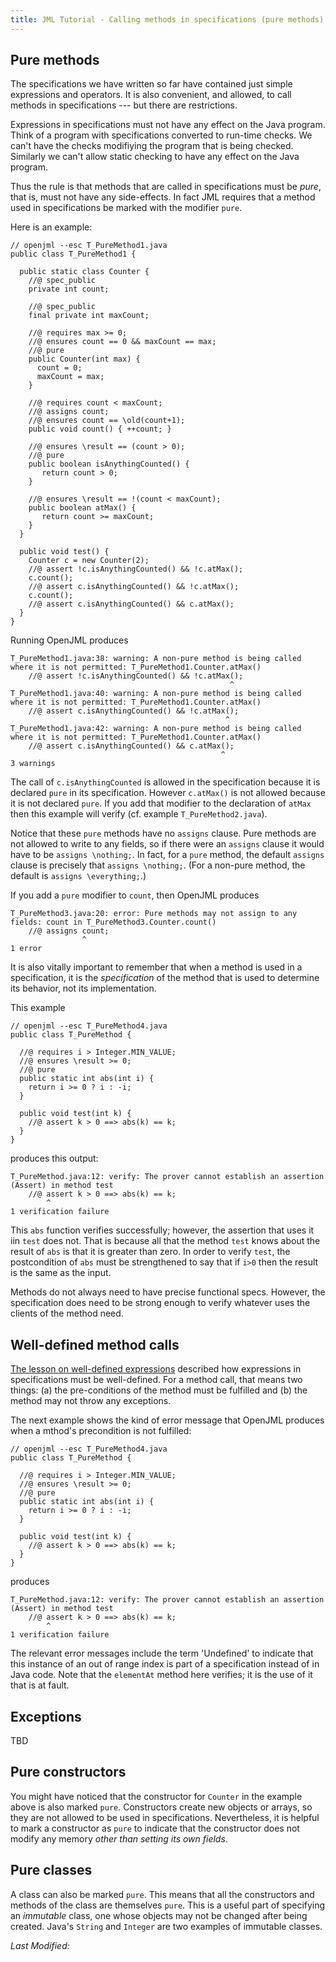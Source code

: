 ```yaml
---
title: JML Tutorial - Calling methods in specifications (pure methods)
---
```


## Pure methods

The specifications we have written so far have contained just simple
expressions and operators. It is also convenient, and allowed, to call
methods in specifications --- but there are restrictions.

Expressions in specifications must not have any effect on the Java program.
Think of a program with specifications converted to run-time checks. We
can't have the checks modifiying the program that is being checked.
Similarly we can't allow static checking to have any effect on the Java program.

Thus the rule is that methods that are called in specifications must be 
_pure_, that is, must not have any side-effects. In fact JML requires that 
a method used in specifications be marked with the modifier `pure`.

Here is an example:
```
// openjml --esc T_PureMethod1.java
public class T_PureMethod1 {

  public static class Counter {
    //@ spec_public
    private int count;

    //@ spec_public
    final private int maxCount;

    //@ requires max >= 0;
    //@ ensures count == 0 && maxCount == max;
    //@ pure
    public Counter(int max) {
      count = 0;
      maxCount = max;
    }

    //@ requires count < maxCount;
    //@ assigns count;
    //@ ensures count == \old(count+1);
    public void count() { ++count; }

    //@ ensures \result == (count > 0);
    //@ pure
    public boolean isAnythingCounted() {
       return count > 0;
    }

    //@ ensures \result == !(count < maxCount);
    public boolean atMax() {
       return count >= maxCount;
    }
  }

  public void test() {
    Counter c = new Counter(2);
    //@ assert !c.isAnythingCounted() && !c.atMax();
    c.count();
    //@ assert c.isAnythingCounted() && !c.atMax();
    c.count();
    //@ assert c.isAnythingCounted() && c.atMax();
  }
}
```
Running OpenJML produces
```
T_PureMethod1.java:38: warning: A non-pure method is being called where it is not permitted: T_PureMethod1.Counter.atMax()
    //@ assert !c.isAnythingCounted() && !c.atMax();
                                                 ^
T_PureMethod1.java:40: warning: A non-pure method is being called where it is not permitted: T_PureMethod1.Counter.atMax()
    //@ assert c.isAnythingCounted() && !c.atMax();
                                                ^
T_PureMethod1.java:42: warning: A non-pure method is being called where it is not permitted: T_PureMethod1.Counter.atMax()
    //@ assert c.isAnythingCounted() && c.atMax();
                                               ^
3 warnings
```

The call of `c.isAnythingCounted` is allowed in the specification because
it is declared `pure` in its specification. However
`c.atMax()` is not allowed because it is not declared `pure`.
If you add that modifier to the declaration of `atMax` then this example will
verify (cf. example `T_PureMethod2.java`).

Notice that these `pure` methods have no `assigns` clause. Pure methods are
not allowed to write to any fields, so if there were an `assigns` clause
it would have to be `assigns \nothing;`. In fact, for a `pure` method,
the default `assigns` clause is precisely that `assigns \nothing;`.
(For a non-pure method, the default is `assigns \everything;`.)

If you add a `pure` modifier to `count`, then OpenJML produces
```
T_PureMethod3.java:20: error: Pure methods may not assign to any fields: count in T_PureMethod3.Counter.count()
    //@ assigns count;
                ^
1 error
```

It is also vitally important to remember that when a method is used in a
specification, it is the _specification_ of the method that is used to 
determine its behavior, not its implementation.

This example
```
// openjml --esc T_PureMethod4.java
public class T_PureMethod {

  //@ requires i > Integer.MIN_VALUE;
  //@ ensures \result >= 0;
  //@ pure
  public static int abs(int i) {
    return i >= 0 ? i : -i;
  }

  public void test(int k) {
    //@ assert k > 0 ==> abs(k) == k;
  }
}
```
produces this output:
```
T_PureMethod.java:12: verify: The prover cannot establish an assertion (Assert) in method test
    //@ assert k > 0 ==> abs(k) == k;
        ^
1 verification failure
```
This `abs` function verifies successfully; however, the assertion that uses it
iin `test` does not. That is because all that the method `test` knows about the result of
`abs` is that it is greater than zero. In order to verify `test`, the 
postcondition of `abs` must be strengthened to say that if `i>0` then the
result is the same as the input. 

Methods do not always need to have precise functional specs. However, the
specification does need to be strong enough to verify whatever uses the
clients of the method need.

## Well-defined method calls

[The lesson on well-defined expressions](TBD) described how expressions in
specifications must be well-defined. For a method call, that means two things:
(a) the pre-conditions of the method must be fulfilled and (b) the method may
not throw any exceptions.

The next example shows the kind of error message that OpenJML produces when 
a mthod's precondition is not fulfilled:
```
// openjml --esc T_PureMethod4.java
public class T_PureMethod {

  //@ requires i > Integer.MIN_VALUE;
  //@ ensures \result >= 0;
  //@ pure
  public static int abs(int i) {
    return i >= 0 ? i : -i;
  }

  public void test(int k) {
    //@ assert k > 0 ==> abs(k) == k;
  }
}
```
produces
```
T_PureMethod.java:12: verify: The prover cannot establish an assertion (Assert) in method test
    //@ assert k > 0 ==> abs(k) == k;
        ^
1 verification failure
```
The relevant error messages include the term 'Undefined' to indicate that this
instance of an out of range index is part of a specification instead of in
Java code. Note that the `elementAt` method here verifies; it is the use of
it that is at fault.

## Exceptions

TBD

## Pure constructors
You might have noticed that the constructor for `Counter` in the example
above is also marked `pure`. Constructors create new objects or arrays, so they are not allowed to be used in specifications. Nevertheless, it is helpful to 
mark a constructor as `pure` to indicate that the constructor does not modify any memory _other than setting its own fields_.

## Pure classes
A class can also be marked `pure`. This means that all the constructors and
methods of the class are themselves `pure`. This is a useful part of 
specifying an _immutable_ class, one whose objects may not be changed after
being created. Java's `String` and `Integer` are two examples of immutable classes.


<i>Last Modified: <script type="text/javascript"> document.write(new Date(document.lastModified).toUTCString())</script></i>

